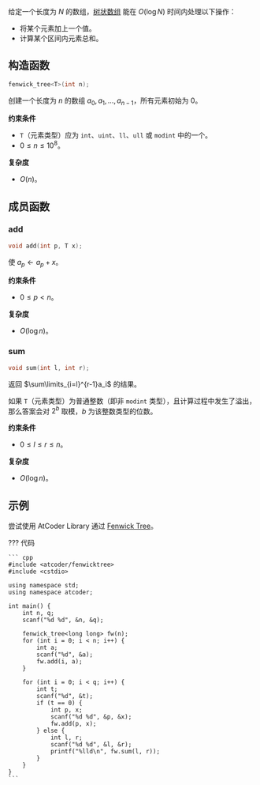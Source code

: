 给定一个长度为 $N$ 的数组，[树状数组](../../ds/fenwick.md) 能在 $O(\log N)$ 时间内处理以下操作：

- 将某个元素加上一个值。
- 计算某个区间内元素总和。

## 构造函数

``` cpp
fenwick_tree<T>(int n);
```

创建一个长度为 $n$ 的数组 $a_0, a_1, \dots, a_{n - 1}$，所有元素初始为 $0$。

**约束条件**

- `T`（元素类型）应为 `int`、`uint`、`ll`、`ull` 或 `modint` 中的一个。
- $0\le n\le 10^8$。

**复杂度**

- $O(n)$。

## 成员函数

### add

``` cpp
void add(int p, T x);
```

使 $a_p\gets a_p+x$。

**约束条件**

- $0\le p < n$。

**复杂度**

- $O(\log n)$。

### sum

``` cpp
void sum(int l, int r);
```

返回 $\sum\limits_{i=l}^{r-1}a_i$ 的结果。

如果 `T`（元素类型）为普通整数（即非 `modint` 类型），且计算过程中发生了溢出，那么答案会对 $2^b$ 取模，$b$ 为该整数类型的位数。

**约束条件**

- $0\le l\le r\le n$。

**复杂度**

- $O(\log n)$。

## 示例

尝试使用 AtCoder Library 通过 [Fenwick Tree](https://atcoder.jp/contests/practice2/tasks/practice2_b)。

??? 代码

    ``` cpp
    #include <atcoder/fenwicktree>
    #include <cstdio>

    using namespace std;
    using namespace atcoder;

    int main() {
        int n, q;
        scanf("%d %d", &n, &q);

        fenwick_tree<long long> fw(n);
        for (int i = 0; i < n; i++) {
            int a;
            scanf("%d", &a);
            fw.add(i, a);
        }

        for (int i = 0; i < q; i++) {
            int t;
            scanf("%d", &t);
            if (t == 0) {
                int p, x;
                scanf("%d %d", &p, &x);
                fw.add(p, x);
            } else {
                int l, r;
                scanf("%d %d", &l, &r);
                printf("%lld\n", fw.sum(l, r));
            }
        }
    }
    ```